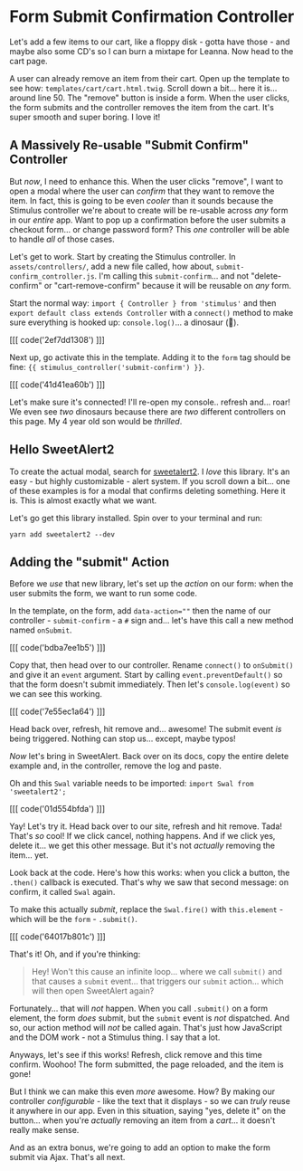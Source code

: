 # Form Submit Confirmation Controller

Let's add a few items to our cart, like a floppy disk - gotta have those - and
maybe also some CD's so I can burn a mixtape for Leanna. Now head to the cart page.

A user can already remove an item from their cart. Open up the template to see
how: `templates/cart/cart.html.twig`. Scroll down a bit... here it is... around
line 50. The "remove" button is inside a form. When the user clicks, the form
submits and the controller removes the item from the cart. It's super smooth and
super boring. I love it!

## A Massively Re-usable "Submit Confirm" Controller

But *now*, I need to enhance this. When the user clicks "remove", I
want to open a modal where the user can *confirm* that they want to remove the
item. In fact, this is going to be even *cooler* than it sounds because the
Stimulus controller we're about to create will be re-usable across *any* form
in our *entire* app. Want to pop up a confirmation before the user submits a
checkout form... or change password form? This *one* controller will be able to
handle *all* of those cases.

Let's get to work. Start by creating the Stimulus controller. In
`assets/controllers/`, add a new file called, how about,
`submit-confirm_controller.js`. I'm calling this `submit-confirm`... and not
"delete-confirm" or "cart-remove-confirm" because it will be reusable on *any*
form.

Start the normal way: `import { Controller } from 'stimulus'` and then
`export default class extends Controller` with a `connect()` method to make sure
everything is hooked up: `console.log()`... a dinosaur (🦖).

[[[ code('2ef7dd1308') ]]]

Next up, go activate this in the template. Adding it to the `form` tag should be
fine: `{{ stimulus_controller('submit-confirm') }}`.

[[[ code('41d41ea60b') ]]]

Let's make sure it's connected! I'll re-open my console.. refresh and... roar!
We even see *two* dinosaurs because there are *two* different controllers on this
page. My 4 year old son would be *thrilled*.

## Hello SweetAlert2

To create the actual modal, search for [sweetalert2](https://sweetalert2.github.io/).
I *love* this library. It's an easy - but highly customizable - alert system. If
you scroll down a bit... one of these examples is for a modal that confirms
deleting something. Here it is. This is almost exactly what we want.

Let's go get this library installed. Spin over to your terminal and run:

```terminal
yarn add sweetalert2 --dev
```

## Adding the "submit" Action

Before we *use* that new library, let's set up the *action* on our form: when the
user submits the form, we want to run some code.

In the template, on the form, add `data-action=""` then the name of our
controller - `submit-confirm` - a `#` sign and... let's have this call a new
method named `onSubmit`.

[[[ code('bdba7ee1b5') ]]]

Copy that, then head over to our controller. Rename `connect()` to `onSubmit()`
and give it an `event` argument. Start by calling `event.preventDefault()` so
that the form doesn't submit immediately. Then let's `console.log(event)` so we
can see this working.

[[[ code('7e55ec1a64') ]]]

Head back over, refresh, hit remove and... awesome! The submit event *is* being
triggered. Nothing can stop us... except, maybe typos!

*Now* let's bring in SweetAlert. Back over on its docs, copy the entire delete
example and, in the controller, remove the log and paste.

Oh and this `Swal` variable needs to be imported: `import Swal from 'sweetalert2';`

[[[ code('01d554bfda') ]]]

Yay! Let's try it. Head back over to our site, refresh and hit remove. Tada!
That's *so* cool! If we click cancel, nothing happens. And if we click yes,
delete it... we get this other message. But it's not *actually* removing the item...
yet.

Look back at the code. Here's how this works: when you click a button, the
`.then()` callback is executed. That's why we saw that second message: on confirm,
it called `Swal` again.

To make this actually *submit*, replace the `Swal.fire()` with `this.element` -
which will be the `form` - `.submit()`.

[[[ code('64017b801c') ]]]

That's it! Oh, and if you're thinking:

> Hey! Won't this cause an infinite loop... where we call `submit()` and that
> causes a `submit` event... that triggers our `submit` action... which will then
> open SweetAlert again?

Fortunately... that will *not* happen. When you call `.submit()` on a form element,
the form *does* submit, but the `submit` event is *not* dispatched. And so, our
action method will *not* be called again. That's just how JavaScript and the DOM
work - not a Stimulus thing. I say that a lot.

Anyways, let's see if this works! Refresh, click remove and this time confirm.
Woohoo! The form submitted, the page reloaded, and the item is gone!

But I think we can make this even *more* awesome. How? By making our controller
*configurable* - like the text that it displays - so we can *truly* reuse it
anywhere in our app. Even in this situation, saying "yes, delete it" on the button...
when you're *actually* removing an item from a *cart*... it doesn't really make
sense.

And as an extra bonus, we're going to add an option to make the form submit
via Ajax. That's all next.
